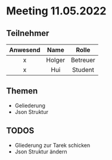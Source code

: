 # Meeting 11.05.2022

## Teilnehmer

**Anwesend**|**Name**|**Rolle**
:-----:|:-----:|:-----:
x|Holger|Betreuer
x|Hui|Student

## Themen

- Geliederung 
- Json Struktur

## TODOS
- Gliederung zur Tarek schicken
- Json Struktur ändern



